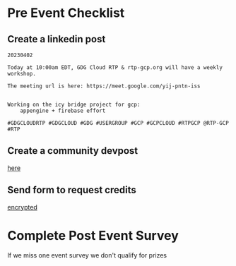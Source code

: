 # Pre Event Checklist

## Create a linkedin post

```
20230402

Today at 10:00am EDT, GDG Cloud RTP & rtp-gcp.org will have a weekly workshop.  

The meeting url is here: https://meet.google.com/yij-pntn-iss


Working on the icy bridge project for gcp:
    appengine + firebase effort

#GDGCLOUDRTP #GDGCLOUD #GDG #USERGROUP #GCP #GCPCLOUD #RTPGCP @RTP-GCP #RTP

```

## Create a community devpost

<a href="https://gdg.community.dev/gdg-cloud-rtp/">here</a>

## Send form to request credits

[encrypted](secrets/urls/README.md)

# Complete Post Event Survey

If we miss one event survey we don't qualify for prizes
